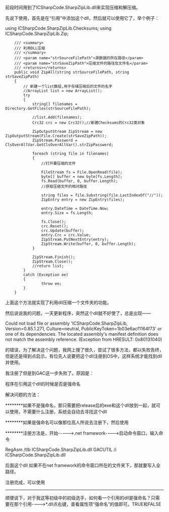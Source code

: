 ﻿前段时间用到了ICSharpCode.SharpZipLib.dll来实现压缩和解压缩。

先说下使用，首先是在“引用”中添加这个dll，然后就可以使用它了，举个例子：

using ICSharpCode.SharpZipLib.Checksums;
using ICSharpCode.SharpZipLib.Zip;

 

 

        /// <summary>
        /// 利用DLL压缩
        /// </summary>
        /// <param name="strSourceFilePath">源数据的所在路径</param>
        /// <param name="strSaveZipPath">压缩文件的路径及文件名</param>
        /// <returns></returns>
        public void ZipAll(string strSourceFilePath, string strSaveZipPath)
        {
            // 新建一个list数组,用于存储压缩后的文件的名字
            //ArrayList list = new ArrayList();
            try
            {
                string[] filenames = Directory.GetFiles(strSourceFilePath);

                //list.Add(filenames);
                Crc32 crc = new Crc32();//新建Checksums的Crc32类对象

                ZipOutputStream ZipStream = new ZipOutputStream(File.Create(strSaveZipPath));
                ZipStream.Password = ClsOverAllVar.GetClsOverAllVar().strZipPassword;

                foreach (string file in filenames)
                {
                    //打开要压缩的文件

                    FileStream fs = File.OpenRead(file);
                    byte[] buffer = new byte[fs.Length];
                    fs.Read(buffer, 0, buffer.Length);
                    //获取压缩文件的相对路径

                    string files = file.Substring(file.LastIndexOf("//"));
                    ZipEntry entry = new ZipEntry(files);

                    entry.DateTime = DateTime.Now;
                    entry.Size = fs.Length;

                    fs.Close();
                    crc.Reset();
                    crc.Update(buffer);
                    entry.Crc = crc.Value;
                    ZipStream.PutNextEntry(entry);
                    ZipStream.Write(buffer, 0, buffer.Length);
                }

                ZipStream.Finish();
                ZipStream.Close();
                //return list;
            }
            catch (Exception ee)
            {
                    throw ee;
            }
        }

 

 

 

上面这个方法就实现了利用dll压缩一个文件夹的功能。

 

然后说说我的问题，一天更新程序，突然这个dll就不好使了，总是出现——

Could not load file or assembly 'ICSharpCode.SharpZipLib, Version=0.85.1.271,
 Culture=neutral, PublicKeyToken=1b03e6acf1164f73' or one of its dependencies.
The located assembly's manifest definition does not match the assembly reference.
 (Exception from HRESULT: 0x80131040)

 

的错误，为了解决这个问题，我网上搜了很久，尝试了很多方法，都以失败告终，但是还是得到点启示，有位先人说要把这个dll注册到OS中，这样系统才能找到dll并使用。

 

我注册了但是到GAC这一步失败了。原因是：

程序在引用这个dll的时候是否是强命名

解决问题的方法：

********如果不是强命名，那只需要把release后的exe和这个dll放到一起，就可以使用，不需要什么注册，系统会自动去寻找这个dll

********如果是强命名可以像那位高人所说去注册下，然后使用

 

********注册方法是，开始----->.net framework---->启动命令窗口，输入命令

RegAsm /tlb ICSharpCode.SharpZipLib.dll
GACUTIL /i ICSharpCode.SharpZipLib.dll

后面这个dll 如果不在net framework的命令窗口所在的文件夹下，那就要写入全路径。

注册完成，可以使用

 

 

*************************

顺便说下，对于我这等初级中的初级选手，如何看一个引用的dll是强命名？只需要在那个引用---->*.dll点右键，查看属性项“强命名”的值即可。TRUE和FALSE